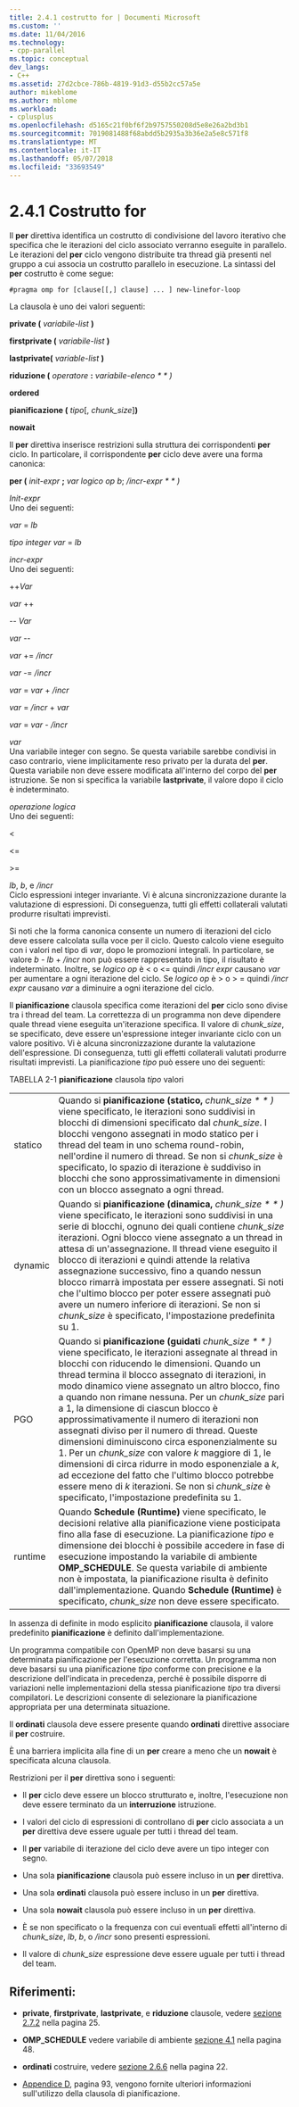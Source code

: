 ```yaml
---
title: 2.4.1 costrutto for | Documenti Microsoft
ms.custom: ''
ms.date: 11/04/2016
ms.technology:
- cpp-parallel
ms.topic: conceptual
dev_langs:
- C++
ms.assetid: 27d2cbce-786b-4819-91d3-d55b2cc57a5e
author: mikeblome
ms.author: mblome
ms.workload:
- cplusplus
ms.openlocfilehash: d5165c21f0bf6f2b9757550208d5e8e26a2bd3b1
ms.sourcegitcommit: 7019081488f68abdd5b2935a3b36e2a5e8c571f8
ms.translationtype: MT
ms.contentlocale: it-IT
ms.lasthandoff: 05/07/2018
ms.locfileid: "33693549"
---
```

# <a name="241-for-construct"></a>2.4.1 Costrutto for
Il **per** direttiva identifica un costrutto di condivisione del lavoro iterativo che specifica che le iterazioni del ciclo associato verranno eseguite in parallelo. Le iterazioni del **per** ciclo vengono distribuite tra thread già presenti nel gruppo a cui associa un costrutto parallelo in esecuzione. La sintassi del **per** costrutto è come segue:  
  
```  
#pragma omp for [clause[[,] clause] ... ] new-linefor-loop  
```  
  
 La clausola è uno dei valori seguenti:  
  
 **private (** *variabile-list* **)**  
  
 **firstprivate (** *variabile-list* **)**  
  
 **lastprivate(** *variable-list* **)**  
  
 **riduzione (** *operatore* **:** *variabile-elenco * * *)**  
  
 **ordered**  
  
 **pianificazione (** *tipo*[, *chunk_size*]**)**  
  
 **nowait**  
  
 Il **per** direttiva inserisce restrizioni sulla struttura dei corrispondenti **per** ciclo. In particolare, il corrispondente **per** ciclo deve avere una forma canonica:  
  
 **per (** *init-expr* **;** *var logico op b*; */incr-expr * * *)**  
  
 *Init-expr*  
 Uno dei seguenti:  
  
 *var* = *lb*  
  
 *tipo integer var* = *lb*  
  
 *incr-expr*  
 Uno dei seguenti:  
  
 ++*Var*  
  
 *var* ++  
  
 -- *Var*  
  
 *var* --  
  
 *var* += */incr*  
  
 *var* -= */incr*  
  
 *var* = *var* + */incr*  
  
 *var* = */incr* + *var*  
  
 *var* = *var* - */incr*  
  
 *var*  
 Una variabile integer con segno. Se questa variabile sarebbe condivisi in caso contrario, viene implicitamente reso privato per la durata del **per**.   Questa variabile non deve essere modificata all'interno del corpo del **per** istruzione. Se non si specifica la variabile **lastprivate**, il valore dopo il ciclo è indeterminato.  
  
 *operazione logica*  
 Uno dei seguenti:  
  
 <  
  
 \<=  
  
 >  
  
 \>=  
  
 *lb*, *b*, e */incr*  
 Ciclo espressioni integer invariante. Vi è alcuna sincronizzazione durante la valutazione di espressioni. Di conseguenza, tutti gli effetti collaterali valutati produrre risultati imprevisti.  
  
 Si noti che la forma canonica consente un numero di iterazioni del ciclo deve essere calcolata sulla voce per il ciclo. Questo calcolo viene eseguito con i valori nel tipo di *var*, dopo le promozioni integrali. In particolare, se valore *b* - *lb* + */incr* non può essere rappresentato in tipo, il risultato è indeterminato. Inoltre, se *logico op* è < o \<= quindi */incr expr* causano *var* per aumentare a ogni iterazione del ciclo.   Se *logico op* è > o > = quindi */incr expr* causano *var* a diminuire a ogni iterazione del ciclo.  
  
 Il **pianificazione** clausola specifica come iterazioni del **per** ciclo sono divise tra i thread del team. La correttezza di un programma non deve dipendere quale thread viene eseguita un'iterazione specifica. Il valore di *chunk_size*, se specificato, deve essere un'espressione integer invariante ciclo con un valore positivo. Vi è alcuna sincronizzazione durante la valutazione dell'espressione. Di conseguenza, tutti gli effetti collaterali valutati produrre risultati imprevisti. La pianificazione *tipo* può essere uno dei seguenti:  
  
 TABELLA 2-1 **pianificazione** clausola *tipo* valori  
  
|||  
|-|-|  
|statico|Quando si **pianificazione (statico,** *chunk_size * * *)** viene specificato, le iterazioni sono suddivisi in blocchi di dimensioni specificato dal *chunk_size*. I blocchi vengono assegnati in modo statico per i thread del team in uno schema round-robin, nell'ordine il numero di thread. Se non si *chunk_size* è specificato, lo spazio di iterazione è suddiviso in blocchi che sono approssimativamente in dimensioni con un blocco assegnato a ogni thread.|  
|dynamic|Quando si **pianificazione (dinamica,** *chunk_size * * *)** viene specificato, le iterazioni sono suddivisi in una serie di blocchi, ognuno dei quali contiene *chunk_size* iterazioni. Ogni blocco viene assegnato a un thread in attesa di un'assegnazione. Il thread viene eseguito il blocco di iterazioni e quindi attende la relativa assegnazione successivo, fino a quando nessun blocco rimarrà impostata per essere assegnati. Si noti che l'ultimo blocco per poter essere assegnati può avere un numero inferiore di iterazioni. Se non si *chunk_size* è specificato, l'impostazione predefinita su 1.|  
|PGO|Quando si **pianificazione (guidati** *chunk_size * * *)** viene specificato, le iterazioni assegnate al thread in blocchi con riducendo le dimensioni. Quando un thread termina il blocco assegnato di iterazioni, in modo dinamico viene assegnato un altro blocco, fino a quando non rimane nessuna. Per un *chunk_size* pari a 1, la dimensione di ciascun blocco è approssimativamente il numero di iterazioni non assegnati diviso per il numero di thread. Queste dimensioni diminuiscono circa esponenzialmente su 1. Per un *chunk_size* con valore *k* maggiore di 1, le dimensioni di circa ridurre in modo esponenziale a *k*, ad eccezione del fatto che l'ultimo blocco potrebbe essere meno di  *k* iterazioni. Se non si *chunk_size* è specificato, l'impostazione predefinita su 1.|  
|runtime|Quando **Schedule (Runtime)** viene specificato, le decisioni relative alla pianificazione viene posticipata fino alla fase di esecuzione. La pianificazione *tipo* e dimensione dei blocchi è possibile accedere in fase di esecuzione impostando la variabile di ambiente **OMP_SCHEDULE**. Se questa variabile di ambiente non è impostata, la pianificazione risulta è definito dall'implementazione. Quando **Schedule (Runtime)** è specificato, *chunk_size* non deve essere specificato.|  
  
 In assenza di definite in modo esplicito **pianificazione** clausola, il valore predefinito **pianificazione** è definito dall'implementazione.  
  
 Un programma compatibile con OpenMP non deve basarsi su una determinata pianificazione per l'esecuzione corretta. Un programma non deve basarsi su una pianificazione *tipo* conforme con precisione e la descrizione dell'indicata in precedenza, perché è possibile disporre di variazioni nelle implementazioni della stessa pianificazione *tipo* tra diversi compilatori. Le descrizioni consente di selezionare la pianificazione appropriata per una determinata situazione.  
  
 Il **ordinati** clausola deve essere presente quando **ordinati** direttive associare il **per** costruire.  
  
 È una barriera implicita alla fine di un **per** creare a meno che un **nowait** è specificata alcuna clausola.  
  
 Restrizioni per il **per** direttiva sono i seguenti:  
  
-   Il **per** ciclo deve essere un blocco strutturato e, inoltre, l'esecuzione non deve essere terminato da un **interruzione** istruzione.  
  
-   I valori del ciclo di espressioni di controllano di **per** ciclo associata a un **per** direttiva deve essere uguale per tutti i thread del team.  
  
-   Il **per** variabile di iterazione del ciclo deve avere un tipo integer con segno.  
  
-   Una sola **pianificazione** clausola può essere incluso in un **per** direttiva.  
  
-   Una sola **ordinati** clausola può essere incluso in un **per** direttiva.  
  
-   Una sola **nowait** clausola può essere incluso in un **per** direttiva.  
  
-   È se non specificato o la frequenza con cui eventuali effetti all'interno di *chunk_size*, *lb*, *b*, o */incr* sono presenti espressioni.  
  
-   Il valore di *chunk_size* espressione deve essere uguale per tutti i thread del team.  
  
## <a name="cross-references"></a>Riferimenti:  
  
-   **private**, **firstprivate**, **lastprivate**, e **riduzione** clausole, vedere [sezione 2.7.2](../../parallel/openmp/2-7-2-data-sharing-attribute-clauses.md) nella pagina 25.  
  
-   **OMP_SCHEDULE** vedere variabile di ambiente [sezione 4.1](../../parallel/openmp/4-1-omp-schedule.md) nella pagina 48.  
  
-   **ordinati** costruire, vedere [sezione 2.6.6](../../parallel/openmp/2-6-6-ordered-construct.md) nella pagina 22.  
  
-   [Appendice D](../../parallel/openmp/d-using-the-schedule-clause.md), pagina 93, vengono fornite ulteriori informazioni sull'utilizzo della clausola di pianificazione.